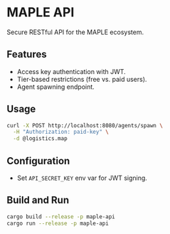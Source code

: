 # MAPLE API

Secure RESTful API for the MAPLE ecosystem.

## Features
- Access key authentication with JWT.
- Tier-based restrictions (free vs. paid users).
- Agent spawning endpoint.

## Usage
```bash
curl -X POST http://localhost:8080/agents/spawn \
  -H "Authorization: paid-key" \
  -d @logistics.map
```

## Configuration
- Set `API_SECRET_KEY` env var for JWT signing.

## Build and Run
```bash
cargo build --release -p maple-api
cargo run --release -p maple-api
```
